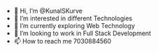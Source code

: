 - 👋 Hi, I’m @KunalSKurve
- 👀 I’m interested in different Technologies
- 🌱 I’m currently exploring Web Technology 
- 💞️ I’m looking to work in Full Stack Development
- 📫 How to reach me 7030884560

<!---
KunalSKurve/KunalSKurve is a ✨ special ✨ repository because its `README.md` (this file) appears on your GitHub profile.
You can click the Preview link to take a look at your changes.
--->
